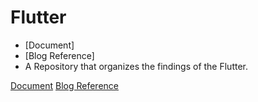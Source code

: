 # Flutter

* [Document]
* [Blog Reference]
* A Repository that organizes the findings of the Flutter.

[Document](https://flutter-ko.dev/docs/get-started/install)
[Blog Reference](https://medium.com/@pks2974/flutter-%EA%B0%84%EB%8B%A8-%EC%A0%95%EB%A6%AC%ED%95%98%EA%B8%B0-9532e16aff57)
